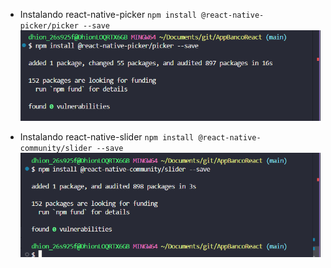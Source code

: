 * Instalando react-native-picker
`npm install @react-native-picker/picker --save`
![alt text](image.png)

* Instalando react-native-slider
`npm install @react-native-community/slider --save`
![alt text](image-1.png)